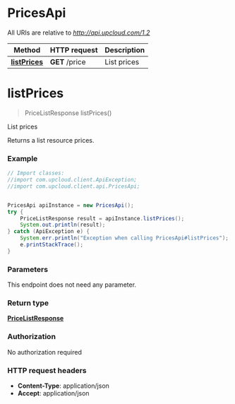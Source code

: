 # PricesApi

All URIs are relative to *http://api.upcloud.com/1.2*

Method | HTTP request | Description
------------- | ------------- | -------------
[**listPrices**](PricesApi.md#listPrices) | **GET** /price | List prices


<a name="listPrices"></a>
# **listPrices**
> PriceListResponse listPrices()

List prices

Returns a list resource prices.

### Example
```java
// Import classes:
//import com.upcloud.client.ApiException;
//import com.upcloud.client.api.PricesApi;


PricesApi apiInstance = new PricesApi();
try {
    PriceListResponse result = apiInstance.listPrices();
    System.out.println(result);
} catch (ApiException e) {
    System.err.println("Exception when calling PricesApi#listPrices");
    e.printStackTrace();
}
```

### Parameters
This endpoint does not need any parameter.

### Return type

[**PriceListResponse**](PriceListResponse.md)

### Authorization

No authorization required

### HTTP request headers

 - **Content-Type**: application/json
 - **Accept**: application/json

